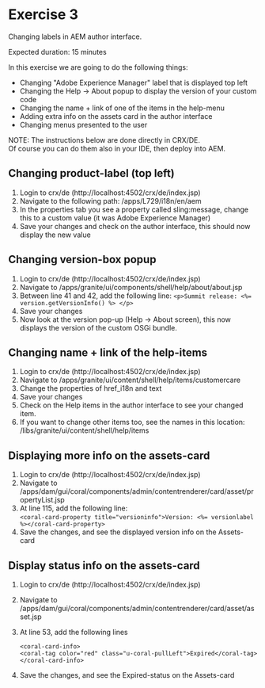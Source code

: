 # Exercise 3

Changing labels in AEM author interface.

Expected duration: 15 minutes

In this exercise we are going to do the following things:
- Changing "Adobe Experience Manager" label that is displayed top left
- Changing the Help -> About popup to display the version of your custom code
- Changing the name + link of one of the items in the help-menu
- Adding extra info on the assets card in the author interface
- Changing menus presented to the user

NOTE: The instructions below are done directly in CRX/DE.  
Of course you can do them also in your IDE, then deploy into AEM.

## Changing product-label (top left)

1. Login to crx/de (http://localhost:4502/crx/de/index.jsp)
2. Navigate to the following path: /apps/L729/i18n/en/aem
3. In the properties tab you see a property called sling:message, change this to a custom value (it was Adobe Experience Manager)
4. Save your changes and check on the author interface, this should now display the new value

## Changing version-box popup

1. Login to crx/de (http://localhost:4502/crx/de/index.jsp)
2. Navigate to /apps/granite/ui/components/shell/help/about/about.jsp
3. Between line 41 and 42, add the following line:
        `<p>Summit release: <%= version.getVersionInfo() %>	</p>`
4. Save your changes
5. Now look at the version pop-up (Help -> About screen), this now displays the version of the custom OSGi bundle.

## Changing name + link of the help-items

1. Login to crx/de (http://localhost:4502/crx/de/index.jsp)
2. Navigate to /apps/granite/ui/content/shell/help/items/customercare
3. Change the properties of href_i18n and text
4. Save your changes
5. Check on the Help items in the author interface to see your changed item.
6. If you want to change other items too, see the names in this location: /libs/granite/ui/content/shell/help/items

## Displaying more info on the assets-card

 1. Login to crx/de (http://localhost:4502/crx/de/index.jsp)
 2. Navigate to /apps/dam/gui/coral/components/admin/contentrenderer/card/asset/propertyList.jsp
 3. At line 115, add the following line:  
 `<coral-card-property title="versioninfo">Version: <%= versionlabel %></coral-card-property>`  
 4. Save the changes, and see the displayed version info on the Assets-card

## Display status info on the assets-card

1. Login to crx/de (http://localhost:4502/crx/de/index.jsp)
2. Navigate to /apps/dam/gui/coral/components/admin/contentrenderer/card/asset/asset.jsp
3. At line 53, add the following lines

    `<coral-card-info>`  
      `<coral-tag color="red" class="u-coral-pullLeft">Expired</coral-tag>`  
    `</coral-card-info>`

4. Save the changes, and see the Expired-status on the Assets-card

